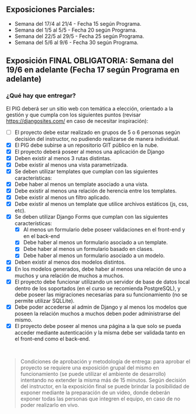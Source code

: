 ## Exposiciones Parciales:
- Semana del 17/4 al 21/4 - Fecha 15 según Programa.
- Semana del 1/5 al 5/5 - Fecha 20 según Programa.
- Semana del 22/5 al 29/5 - Fecha 25 según Programa.
- Semana del 5/6 al 9/6 - Fecha 30 según Programa.


##  Exposición FINAL OBLIGATORIA: Semana del 19/6 en adelante (Fecha 17 según Programa en adelante)
### ¿Qué hay que entregar?
El PIG deberá ser un sitio web con temática a elección, orientado a la gestión y que cumpla con los siguientes puntos (revisar https://djangosites.com/ en caso de necesitar inspiración):

* [ ] El proyecto debe estar realizado en grupos de 5 o 6 personas según decisión del instructor, no pudiendo realizarse de manera individual.
* [X] El PIG debe subirse a un repositorio GIT público en la nube.
* [X] El proyecto deberá poseer al menos una aplicación de Django
* [X] Deben existir al menos 3 rutas distintas.
* [X] Debe existir al menos una vista parametrizada.
* [X] Se deben utilizar templates que cumplan con las siguientes características:
* [X] Debe haber al menos un template asociado a una vista.
* [X] Debe existir al menos una relación de herencia entre los templates.
* [X] Debe existir al menos un filtro aplicado.
* [X] Debe existir al menos un template que utilice archivos estáticos (js, css, etc).
* [X] Se deben utilizar Django Forms que cumplan con las siguientes características:
    * [X] Al menos un formulario debe poseer validaciones en el front-end y en el back-end
    * [X] Debe haber al menos un formulario asociado a un template.
    * [X] Debe haber al menos un formulario basado en clases.
    * [X] Debe haber al menos un formulario asociado a un modelo.
* [X] Deben existir al menos dos modelos distintos.
* [X] En los modelos generados, debe haber al menos una relación de uno a muchos y una relación de muchos a muchos.
* [X] El proyecto debe funcionar utilizando un servidor de base de datos local dentro de los soportados (en el curso se recomienda PostgreSQL), y debe poseer las migraciones necesarias para su funcionamiento (no se permite utilizar SQLLite).
* [X] Debe poder accederse al admin de Django y al menos los modelos que poseen la relación muchos a muchos deben poder administrarse del mismo.
* [X] El proyecto debe poseer al menos una página a la que solo se pueda acceder mediante autenticación y la misma debe ser validada tanto en el front-end como el back-end.

<br>

> Condiciones de aprobación y metodología de entrega: para aprobar el proyecto se requiere una exposición grupal del mismo en funcionamiento (se puede utilizar el ambiente de desarrollo) intentando no extender la misma más de 15 minutos. Según decisión del instructor, en la exposición final se puede brindar la posibilidad de exponer mediante la preparación de un video, donde deberán exponer todas las personas que integren el equipo, en caso de no poder realizarlo en vivo.